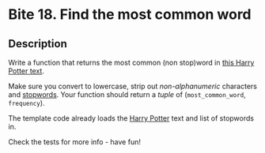 # Bite 18. Find the most common word

## Description

Write a function that returns the most common (non stop)word in [this Harry Potter text](https://bites-data.s3.us-east-2.amazonaws.com/harry.txt).

Make sure you convert to lowercase, strip out _non-alphanumeric_ characters and [stopwords](https://bites-data.s3.us-east-2.amazonaws.com/stopwords.txt). Your function should return a _tuple_ of (`most_common_word`, `frequency`).

The template code already loads the [Harry Potter](https://en.wikipedia.org/wiki/Harry_Potter) text and list of stopwords in.

Check the tests for more info - have fun!